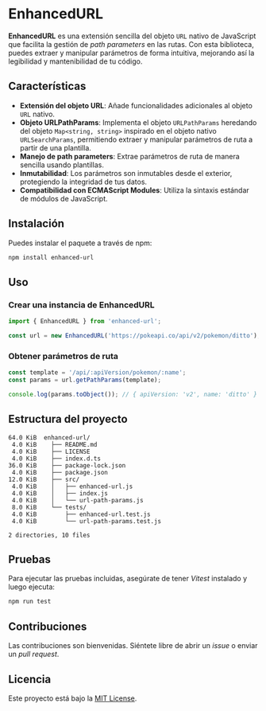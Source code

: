 # EnhancedURL

**EnhancedURL** es una extensión sencilla del objeto `URL` nativo de JavaScript que facilita la gestión de _path parameters_ en las rutas. Con esta biblioteca, puedes extraer y manipular parámetros de forma intuitiva, mejorando así la legibilidad y mantenibilidad de tu código.

## Características

- **Extensión del objeto URL**: Añade funcionalidades adicionales al objeto `URL` nativo.
- **Objeto URLPathParams**: Implementa el objeto `URLPathParams` heredando del objeto `Map<string, string>` inspirado en el objeto nativo `URLSearchParams`, permitiendo extraer y manipular parámetros de ruta a partir de una plantilla.
- **Manejo de path parameters**: Extrae parámetros de ruta de manera sencilla usando plantillas.
- **Inmutabilidad**: Los parámetros son inmutables desde el exterior, protegiendo la integridad de tus datos.
- **Compatibilidad con ECMAScript Modules**: Utiliza la sintaxis estándar de módulos de JavaScript.

## Instalación

Puedes instalar el paquete a través de npm:

```bash
npm install enhanced-url
```

## Uso

### Crear una instancia de EnhancedURL

```javascript
import { EnhancedURL } from 'enhanced-url';

const url = new EnhancedURL('https://pokeapi.co/api/v2/pokemon/ditto');
```

### Obtener parámetros de ruta

```javascript
const template = '/api/:apiVersion/pokemon/:name';
const params = url.getPathParams(template);

console.log(params.toObject()); // { apiVersion: 'v2', name: 'ditto' }
```

## Estructura del proyecto

```
64.0 KiB  enhanced-url/
 4.0 KiB    ├── README.md
 4.0 KiB    ├── LICENSE
 4.0 KiB    ├── index.d.ts
36.0 KiB    ├── package-lock.json
 4.0 KiB    ├── package.json
12.0 KiB    ├── src/
 4.0 KiB    │   ├── enhanced-url.js
 4.0 KiB    │   ├── index.js
 4.0 KiB    │   └── url-path-params.js
 8.0 KiB    └── tests/
 4.0 KiB        ├── enhanced-url.test.js
 4.0 KiB        └── url-path-params.test.js

2 directories, 10 files
```

## Pruebas

Para ejecutar las pruebas incluidas, asegúrate de tener _Vitest_ instalado y luego ejecuta:

```bash
npm run test
```

## Contribuciones

Las contribuciones son bienvenidas. Siéntete libre de abrir un _issue_ o enviar un _pull request_.

## Licencia

Este proyecto está bajo la [MIT License](https://opensource.org/licenses/MIT).